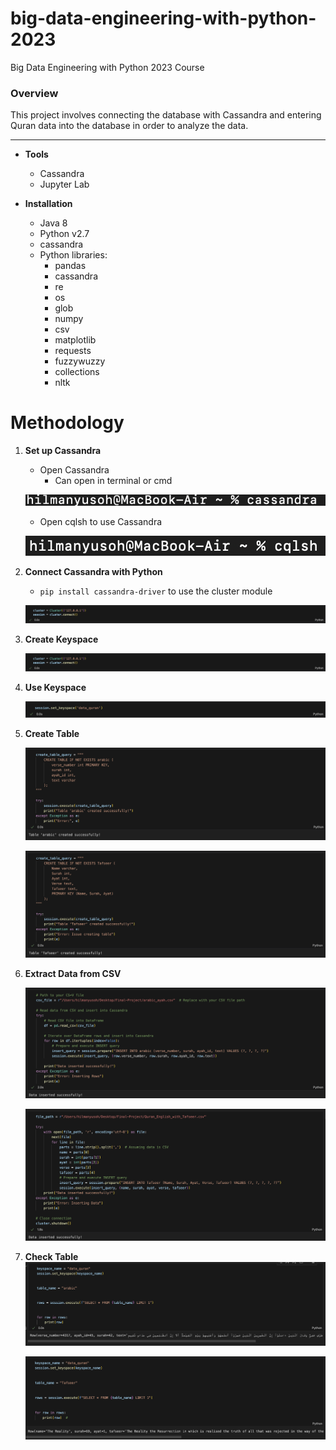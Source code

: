 # big-data-engineering-with-python-2023
Big Data Engineering with Python 2023 Course


### Overview
This project involves connecting the database with Cassandra and entering Quran data into the database in order to analyze the data.

-----
* **Tools**
    * Cassandra
    * Jupyter Lab

* **Installation**
    * Java 8
    * Python v2.7
    * cassandra
    * Python libraries:
        * pandas
        * cassandra
        * re
        * os
        * glob
        * numpy
        * csv
        * matplotlib
        * requests
        * fuzzywuzzy
        * collections
        * nltk

# Methodology
1. **Set up Cassandra**
    * Open Cassandra
        * Can open in terminal or cmd

    ![open cassandra](https://raw.githubusercontent.com/hilmanyusoh/big-data-engineering-with-python-2023/main/image/Screenshot%202567-03-28%20at%2014.19.04.png)
                
    * Open cqlsh to use Cassandra

    ![Open cqlsh](https://raw.githubusercontent.com/hilmanyusoh/big-data-engineering-with-python-2023/main/image/Screenshot%202567-03-28%20at%2014.19.54.png)

2. **Connect Cassandra with Python**
    * `pip install cassandra-driver` to use the cluster module

    ![Install Cassandra driver](https://raw.githubusercontent.com/hilmanyusoh/big-data-engineering-with-python-2023/main/image/Screenshot%202567-03-28%20at%2023.57.03.png)


3. **Create Keyspace**

    ![Create Keyspace](https://raw.githubusercontent.com/hilmanyusoh/big-data-engineering-with-python-2023/main/image/Screenshot%202567-03-28%20at%2023.57.03.png)


4. **Use Keyspace**

    ![Use keyspace](https://raw.githubusercontent.com/hilmanyusoh/big-data-engineering-with-python-2023/main/image/Screenshot%202567-03-29%20at%2000.18.26.png)

5. **Create Table**

    ![Create Table arabic](https://raw.githubusercontent.com/hilmanyusoh/big-data-engineering-with-python-2023/main/image/Screenshot%202567-03-29%20at%2000.22.33.png)

    ![Create Table tafseer](https://raw.githubusercontent.com/hilmanyusoh/big-data-engineering-with-python-2023/main/image/Screenshot%202567-03-29%20at%2000.23.02.png)

6. **Extract Data from CSV**

    ![Extract data1](https://raw.githubusercontent.com/hilmanyusoh/big-data-engineering-with-python-2023/main/image/Screenshot%202567-03-29%20at%2000.58.30.png)

    ![Extract data2](https://raw.githubusercontent.com/hilmanyusoh/big-data-engineering-with-python-2023/main/image/Screenshot%202567-03-29%20at%2000.59.04.png)

7. **Check Table**
    ![Check Table arabic](https://raw.githubusercontent.com/hilmanyusoh/big-data-engineering-with-python-2023/main/image/Screenshot%202567-03-29%20at%2001.10.00.png)

    ![Check Table tafseer](https://raw.githubusercontent.com/hilmanyusoh/big-data-engineering-with-python-2023/main/image/Screenshot%202567-03-29%20at%2001.10.39.png)
    


